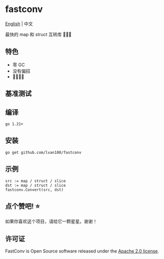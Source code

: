 # fastconv

[English](README.md) | 中文

最快的 map 和 struct 互转库 🚀🚀🚀

## 特色

- 零 GC
- 没有偏招
- 🚀🚀🚀🚀

## 基准测试

## 编译

```
go 1.21+
```

## 安装

```
go get github.com/lvan100/fastconv
```

## 示例

```
src := map / struct / slice
dst := map / struct / slice
fastconv.Convert(src, dst)
```

## 点个赞吧! ⭐

如果你喜欢这个项目，请给它一颗星星。谢谢！

## 许可证

FastConv is Open Source software released under the
[Apache 2.0 license](https://www.apache.org/licenses/LICENSE-2.0.html).
